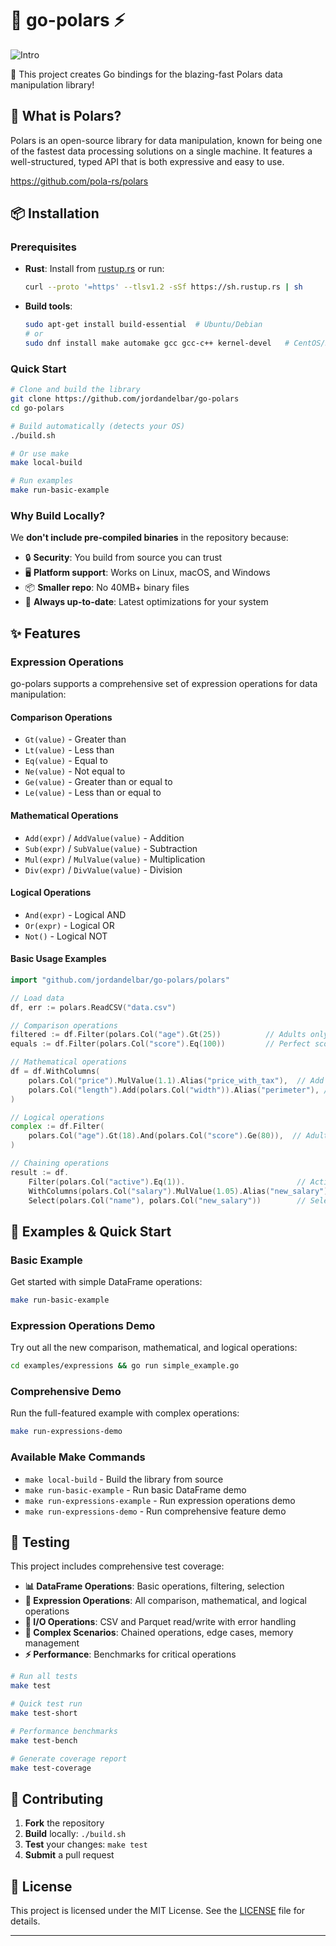 # 🐹 go-polars ⚡

![Intro](assets/images/go-rust.png)

🚀 This project creates Go bindings for the blazing-fast Polars data manipulation library!

## 🤔 What is Polars?
Polars is an open-source library for data manipulation, known for being one of the fastest data processing solutions on a single machine. It features a well-structured, typed API that is both expressive and easy to use.

https://github.com/pola-rs/polars

## 📦 Installation

### Prerequisites

- **Rust**: Install from [rustup.rs](https://rustup.rs/) or run:
  ```bash
  curl --proto '=https' --tlsv1.2 -sSf https://sh.rustup.rs | sh
  ```
- **Build tools**:
  ```bash
  sudo apt-get install build-essential  # Ubuntu/Debian
  # or
  sudo dnf install make automake gcc gcc-c++ kernel-devel   # CentOS/RHEL
  ```

### Quick Start

```bash
# Clone and build the library
git clone https://github.com/jordandelbar/go-polars
cd go-polars

# Build automatically (detects your OS)
./build.sh

# Or use make
make local-build

# Run examples
make run-basic-example
```

### Why Build Locally?
We **don't include pre-compiled binaries** in the repository because:
- 🔒 **Security**: You build from source you can trust
- 🖥️ **Platform support**: Works on Linux, macOS, and Windows
- 📦 **Smaller repo**: No 40MB+ binary files
- 🔄 **Always up-to-date**: Latest optimizations for your system

## ✨ Features

### Expression Operations

go-polars supports a comprehensive set of expression operations for data manipulation:

#### Comparison Operations
- `Gt(value)` - Greater than
- `Lt(value)` - Less than
- `Eq(value)` - Equal to
- `Ne(value)` - Not equal to
- `Ge(value)` - Greater than or equal to
- `Le(value)` - Less than or equal to

#### Mathematical Operations
- `Add(expr)` / `AddValue(value)` - Addition
- `Sub(expr)` / `SubValue(value)` - Subtraction
- `Mul(expr)` / `MulValue(value)` - Multiplication
- `Div(expr)` / `DivValue(value)` - Division

#### Logical Operations
- `And(expr)` - Logical AND
- `Or(expr)` - Logical OR
- `Not()` - Logical NOT

#### Basic Usage Examples

```go
import "github.com/jordandelbar/go-polars/polars"

// Load data
df, err := polars.ReadCSV("data.csv")

// Comparison operations
filtered := df.Filter(polars.Col("age").Gt(25))          // Adults only
equals := df.Filter(polars.Col("score").Eq(100))         // Perfect scores

// Mathematical operations
df = df.WithColumns(
    polars.Col("price").MulValue(1.1).Alias("price_with_tax"),  // Add 10% tax
    polars.Col("length").Add(polars.Col("width")).Alias("perimeter"), // Calculate perimeter
)

// Logical operations
complex := df.Filter(
    polars.Col("age").Gt(18).And(polars.Col("score").Ge(80)),  // Adults with good scores
)

// Chaining operations
result := df.
    Filter(polars.Col("active").Eq(1)).                         // Active users only
    WithColumns(polars.Col("salary").MulValue(1.05).Alias("new_salary")). // 5% raise
    Select(polars.Col("name"), polars.Col("new_salary"))        // Select relevant columns
```

## 🚀 Examples & Quick Start

### Basic Example
Get started with simple DataFrame operations:
```bash
make run-basic-example
```

### Expression Operations Demo
Try out all the new comparison, mathematical, and logical operations:
```bash
cd examples/expressions && go run simple_example.go
```

### Comprehensive Demo
Run the full-featured example with complex operations:
```bash
make run-expressions-demo
```

### Available Make Commands
- `make local-build` - Build the library from source
- `make run-basic-example` - Run basic DataFrame demo
- `make run-expressions-example` - Run expression operations demo
- `make run-expressions-demo` - Run comprehensive feature demo

## 🧪 Testing

This project includes comprehensive test coverage:

- **📊 DataFrame Operations**: Basic operations, filtering, selection
- **🔧 Expression Operations**: All comparison, mathematical, and logical operations
- **💾 I/O Operations**: CSV and Parquet read/write with error handling
- **🔗 Complex Scenarios**: Chained operations, edge cases, memory management
- **⚡ Performance**: Benchmarks for critical operations

```bash
# Run all tests
make test

# Quick test run
make test-short

# Performance benchmarks
make test-bench

# Generate coverage report
make test-coverage
```

## 🤝 Contributing

1. **Fork** the repository
2. **Build** locally: `./build.sh`
3. **Test** your changes: `make test`
4. **Submit** a pull request

## 📄 License
This project is licensed under the MIT License. See the [LICENSE](LICENSE) file for details.

---
